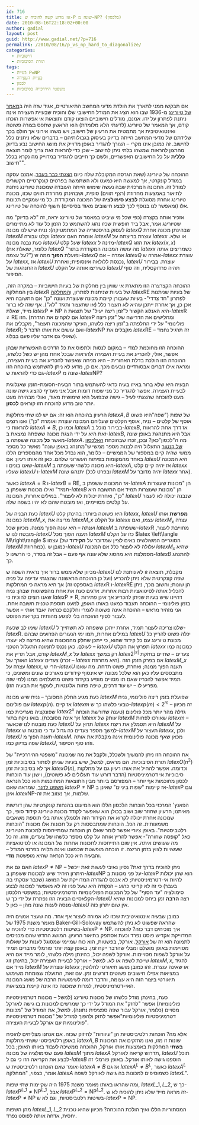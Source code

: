 ```yaml
---
id: 716
title: אז מדוע קשה להוכיח ש-P שונה מ-NP? (בלכסון)
date: 2010-08-16T22:18:02+00:00
author: gadial
layout: post
guid: http://www.gadial.net/?p=716
permalink: /2010/08/16/p_vs_np_hard_to_diagonalize/
categories:
  - חישוביות
  - תורת הסיבוכיות
tags:
  - בעיית P=NP
  - בעיית העצירה
  - לכסון
  - משפטי היררכייה בסיבוכיות
---
```

אם תבקשו ממני לתארך את הולדת מדעי המחשב התיאורטיים, אגיד שזה היה ב[מאמר של טיורינג](http://www.google.com/url?sa=t&source=web&cd=1&ved=0CBcQFjAA&url=http%3A%2F%2Fwww.thocp.net%2Fbiographies%2Fpapers%2Fturing_oncomputablenumbers_1936.pdf&ei=NYppTJ2mDc-fONmQwbgF&usg=AFQjCNHLCPE7ZMMOfz6ZUP2gDQYZGCoxIA&sig2=VkKRrxKmGZBD-j04nHYVFw) מ-1936 שבו הוא הציג את המודל החישובי שלו והוכיח שבעיית העצירה אינה ניתנת לפתרון על ידו. אמנם, מודלים חישוביים הוצעו קודם ותוצאות אי אפשרות הוכחו קודם, אך המאמר של טיורינג (לדעתי הלא מלומדת) הוא הראשון שתפס בצורה פשוטה ואינטואיטיבית אך מתמטית את הרעיון של חישוב; ויש משהו אירוני אך הולם בכך שלידתם של מדעי המחשב הייתה בדיוק בעיסוק בגבולותיהם &#8211; בדברים שלא ניתנים כלל לחישוב. זה כמובן אינו מקרי &#8211; הצורך להגדיר באופן מדוייק את מושג החישוב נבע בדיוק מהרצון להראות שמשהו בלתי ניתן לחישוב &#8211; שכן כדי להראות זאת צריך לומר תוצאה **כללית** על כל החישובים האפשריים, ולשם כך חייבים להגדיר במדוייק מה נקרא בכלל "חישוב".

ההוכחה של טיורינג (שאת הגרסה המקובלת שלה כיום [הצגתי כבר בעבר](http://www.gadial.net/?p=65). אמנם עסקה במודל קונקרטי, אך למעשה היא כמעט ולא השתמשה בפרטים קונקרטיים הקשורים למודל זה. התכונה המרכזית שבה נעשה שימוש הייתה העובדה שמכונת טיורינג ניתנת לתיאור באמצעות מחרוזת (רצף תווים) סופית, ושבהינתן מחרוזת תווים שכזו, מכונת טיורינג אחרת מסוגלת **לבצע סימולציה** של המכונה המקודדת. כל מי שמקיים תכונות אלו (ומאפשר לנו בנוסף לכך לבצע חישובים מאוד בסיסיים) חשוף להוכחה של טיורינג.

אזכיר אותה בקצרה (כפי שכל מי שיביט במאמר של טיורינג יראה, זה "לא בדיוק" מה שטיורינג אמר, אבל ביד חופשית שכזו נהוג להשתמש כל הזמן כל עוד לא מתיימרים לעסוק בהיסטוריה של המתמטיקה): נניח שיש לנו מכונה $latex Q$ שבהינתן מכונה אחרת $latex M$ וקלט עבורה $latex x$ אומרת האם $latex M$ עוצרת בריצתה על $latex x$ או שלא. כעת נבנה מכונה $latex U$ שעל קלט $latex x$ מזינה ל-$latex Q$ את הזוג $latex \left(x,x\right)$ (כלומר, שואלת את $latex Q$ "מה עושה המכונה המקודדת בתור $latex x$ כשמריצים אותה על עצמה?") ופועלת **הפוך** ממה ש-$latex Q$ אמרה &#8211; אם $latex Q$ אמרה ש-$latex x$ עוצרת על $latex x$, אז $latex U$ נכנסת ללולאה אינסופית; ואחרת, $latex U$ עוצרת. בבירור ההתנהגות של $latex U$ כשיריצו אותה על הקלט $latex U$ תהיה פרדוקסלית, וזה סוף הסיפור.

ההוכחה הקצרצרה הזו מתארת אי שוויון בין מחלקות של בעיות חישוביות &#8211; במקרה הזה, בין המחלקה $latex \mbox{R}$ של בעיות שניתנות לפתרון, ו[המחלקה](http://www.gadial.net/?p=60) $latex \mbox{RE}$ של בעיות שניתנות לפתרון "חד צדדי"- בעיות שעבורן קיימת מכונה שעוצרת ועונה "כן" אם התשובה היא אכן כן, אך אחרת ייתכן שהיא לא תעצור כלל (או שתעצור ותגיד "לא"). אף שזה לא ברור מייד, שאלת $latex \mbox{P} \ne \mbox{NP}$ היא האנלוג הקשור ל"זמן ריצה יעיל" של תוצאת ה-$latex \mbox{R}\ne\mbox{RE}$ הזו. (אם לוקחים את הגדרת $latex \mbox{P}$ ומחלישים את הדרישה של "זמן ריצה פולינומי" על ידי החלפתה ב"זמן ריצה כלשהו, העיקר שהמכונה תעצור", מקבלים את $latex \mbox{R}$; ואם עושים את אותו הדבר ל-$latex \mbox{NP}$ מקבלים את $latex \mbox{RE}$ &#8211; זה תרגיל נחמד שאולי גם אדבר עליו פעם בבלוג).

ההוכחה הזו מחוכמת למדי &#8211; במקום לנסות ולתפוס את כל הדרכים האפשריות שבהן אפשר, אולי, להכריע את בעיית העצירה ולהראות שבכל אחת מהן יש כשל כלשהו, ההוכחה הזו הולכת בדלת האחורית &#8211; היא מניחה שאפשר להכריע את בעיית העצירה, ומראה אילו דברים אבסורדיים נובעים מכך. אם כן, מדוע לא ניתן להשתמש בהוכחה הזו גם כדי להראות ש-$latex \mbox{P}$ שונה מ-$latex \mbox{NP}$?

הבעיה היא שלא ברור באיזו בעיה כדאי להשתמש בתור הבעיה-חסומת-הזמן שאנלוגית לבעיית העצירה. אפשר להגדיר כל מני שפות דומות אבל אני מעדיף להציג גישה שונה מעט להוכחה שהצגתי לעיל &#8211; גישה שבפועל היא שימושית מאוד, ואולי מבהירה מעט יותר טוב מדוע להוכחה הזו קוראים **לכסון**.

הרעיון בהוכחה הוא זה: אם יש לנו שתי מחלקות $latex A,B$ של שפות ("שפה"היא פשוט אוסף של קלטים &#8211; נניח, אוסף הקלטים שעליהם המכונה עוצרת ואומרת "כן") ואנו רוצים להראות כי $latex A\ne B$, וכמו כן $latex A$ בבירור מוכל ב-$latex B$, אז דרך אחת להראות זאת היא על ידי הצגת מכונה ששפתה נמצאת ב-$latex B$, אבל היא מתנהגת באופן שונה מאשר **כל** מכונה ששפתה ב-$latex A$. מה ה"לכסון"כאן? ובכן, זכרו שבהוכחת [האלכסון של קנטור](http://www.gadial.net/?p=52) התעלול היה לבנות מספר ממשי ש"מתנהג באופן שונה" מאשר כל מספר ממשי שהיה קיים במספור של הממשיים &#8211; כלומר, הוא נבדל מכל אחד מהמספרים הללו באחד מהמקומות בפיתוח העשרוני שלהם. כאן זה אותו רעיון: אם $latex U$ היא המכונה שאנו בונים ו-$latex M$ היא מכונה כלשהי ששפתה ב-$latex A$, אז יהיה קיים קלט $latex x$ שעליו $latex U$ ו-$latex M$ יתנהגו שונה (ובפרט לכל $latex M$ יהיה מדובר על $latex x$ אחר).

כאשר $latex A=\mbox{R}$ ו-$latex B=\mbox{RE}$, אז המכונות ששפתן ב-$latex A$ הן "מכונות שעוצרות תמיד" ואילו מכונות ששפתן ב-$latex B$ הן "מכונות שעוצרות תמיד אם התשובה היא "כן", ואחרת יכולות לא לעצור". במילים אחרות, המכונה $latex U$ שנבנה יכולה לא לעצור על קלטים מסויימים, ואז מובטח שהם לא יהיו בשפה שלה.

כעת הבניה של $latex U$ היא פשוטה ביותר: בהינתן קלט $latex x$, $latex U$ **מפרשת** אותו כמכונה $latex M\_{x}$, מריצה את $latex M\_{x}$ על הקלט $latex x$ עצמו, ואם $latex M_{x}$ עצרה וענתה &#8211; היא עונה הפוך ממנה. מכיוון שכל $latex M$ ששפתה ב-$latex \mbox{R}$ מחוייבת לעצור, מובטח לנו ש-$latex U$ תענה הפוך מכל $latex M$ כזו על הקלט $latex \left\langle M\right\rangle $ עצמו (הסוגריים המשולשים באים לציין שמדובר על **הקידוד** של $latex M$ כמחרוזת). כמובן ש-$latex U$ עלולה לא לעצור כלל אם המכונה $latex M_{x}$ שהיא מסמלצת היא מהסוג שלא עונה אף פעם &#8211; אבל זה בסדר, כי הרשינו ל-$latex B$ להתנהג כך.

מכיוון שלא ממש ברור איך נראית השפה ש-$latex U$ מקבלת, תוצאה זו לא נותנת לנו שפה קונקרטית שלא ניתן להכריע (ועל כן ההוכחה הראשונה שהצגתי עדיפה על פניה באספקט זה) אך היא מראה כי המחלקות $latex \mbox{R}$ ו-$latex \mbox{RE}$ הן שונות; וחשוב מכך, ניתן להכליל אותה לסיטואציות רבות אחרות. אדגים כעת את אחת מהפשוטות שבהן: נניח שאנו רוצים להוכיח כי $latex \mbox{P} \ne \mbox{R}$, דהיינו שיש בעיות שניתן להכריע אך אינן פתירות בזמן פולינומי &#8211; ההוכחה תעבוד כמעט באותו האופן, למעט תוספת טכנית חשובה אחת. אני מזהיר מראש &#8211; ההוכחה אינה פשוטה לגמרי וחלקכם כנראה יאבד אותי &#8211; אפשר לעבור לסוף ההוכחה בלי לפגוע מהותית בקריאת הפוסט.

שימו לב שכעת $latex U$ שלנו צריכה לעצור תמיד, אחרת ייתכן ששפתה לא תשתייך ל-$latex \mbox{R}$. במילים אחרות, תמו ימי הנעורים הפרועים שבהם $latex U$ יכלה פשוט להריץ כל מכונת טיורינג עם כל קידוד שהוא, כי ייתכן שחלק מהמכונות שהיא מריצה לא יעצרו לעולם. כאן נכנס לתמונה התעלול הטכני &#8211; $latex U$ תפרש את הקלט $latex x$ כמכונה כמו קודם, אבל תריץ את $latex M\_{x}$ על $latex x$ רק במשך $latex 2^{\left|x\right|}$ צעדים &#8211; שתיים בחזקת האורך של $latex x$ צעדים (זכרו &#8211; $latex x$ היא מחרוזת). אם בפרק הזמן הזה $latex M\_{x}$ עצרה על $latex x$, הרי ש-$latex U$ תענה הפוך ממנה; ואחרת, פשוט תדחה. מה שאנו מתבססים עליו כאן הוא שלכל מכונה יש אינסוף קידודים מאורכים שונים ומשונים, כי תמיד אפשר להכריז שאם תו מסויים מופיע בקידוד פשוט מתעלמים ממנו (למי שזה מפריע לו &#8211; יש עוד דרכים, טיפה פחות אלגנטיות, לעקוף את הבעיה הזו).

כעת מגיע החלק המסובך &#8211; נניח שיש מכונה $latex M$ שפועלת בזמן ריצה פולינומי, נניח עם פולינום $latex p\left(n\right)$. אז קיים $latex m$ טבעי כלשהו כך ש-$latex p\left(m\right)<2^{m}$ &#8211; זה מכיוון שפונקציה מעריכית כמו $latex 2^{x}$ גדלה מהר יותר מכל פולינום (טענה שדורשת הוכחה אך אינה מסובכת). בואו ניקח בתור $latex x$ עותק של $latex M$ שאורכו לפחות $latex m$ &#8211; כעת מובטח לנו שכאשר $latex U$ תרוץ על $latex x$ היא תסמלץ את ריצת $latex M$ על $latex x$ למשך מספר צעדים כה גדול עד כי מובטח ש-$latex M$ תעצור על $latex x$, ולכן $latex U$ תענה הפוך מ-$latex M$. מכאן שאף מכונה פולינומית אינה מקבלת את אותה שפה בדיוק כמו $latex U$, וזהו סוף הסיפור.

את ההוכחה הזו ניתן להמשיך ולשכלל, ולקבל את מה שמכונה "משפטי ההיררכייה" של תורת הסיבוכיות. הם מראים, למשל, שיש בעיות שניתן לפתור בסיבוכיות זמן $latex O\left(n^{2}\right)$ אך לא בסיבוכיות זמן $latex O\left(n\right)$, וכדומה. אפשר להחיל את אותו רעיון גם על מחלקות סיבוכיות אי דטרמיניסטיות (הדבר דורש עוד תעלולים לא פשוטים), וישנן עוד הוכחות לכסון מחוכמות אף יותר &#8211; המפורסם ביותר מבין התוצאות המחוכמות הוא ככל הנראה [משפט לדנר](http://en.wikipedia.org/wiki/NP-Intermediate), שמראה שאם $latex \mbox{P} \ne \mbox{NP}$ אז קיימות "שפות ביניים" שאינן ב-$latex \mbox{P}$ וגם אינן $latex \mbox{NP}$-שלמות, אך נעזוב את זה.

הפאנץ' המרכזי בכל הוכחות הלכסון הללו הוא המיעוט בהנחות קונקרטיות שהן דורשות מאיתנו; הרעיון שחוזר שוב ושוב בכולן הוא שאפשר לקודד מכונת טיורינג קידוד סופי, כך שמכונה אחרת יכולה לקרוא את הקידוד הזה ולסמלץ אותה בלי תוספת משאבים משמעותית. זה הכל. הוכחות שמתבססות רק על תכונות אלו מכונות "הוכחות רלטביסטיות". באופן ציורי אפשר לומר שאלו הן הוכחות שמתייחסות למכונת הטיורינג כאל "קופסה שחורה"- אפשר להריץ אותה על קלט מספר כלשהו של צעדים, וזהו. זה כל מה שעושים איתה. אין שום התייחסות לתכונות אחרות של המכונה או לסיטואציות שעשויות לצוץ בזמן הריצה. זו הוכחה מופשטת שכמעט ואינה תלויה בפרטי המודל &#8211; והבעיה היא ככל הנראה שהיא מופשטת **מדי**.

האם גם את $latex \mbox{P} \ne \mbox{NP}$ ניתן להוכיח בדרך זאת? נסיון נאיבי לעשות זאת ייכשל &#8211; היתרון היחיד שיש למכונות ששפתן ב-$latex \mbox{NP}$ על פני מכונות ב-$latex \mbox{P}$ הוא שהן יכולות להיות אי-דטרמיניסטיות; לא אכנס להגדרה המדוייקת של המושג (שכבר עסקתי בה בעבר) כי זה לא קריטי כרגע &#8211; הנקודה היא שעל פניו זה לא מאפשר למכונה לבצע סימולציה "עד הסוף" של כל המכונות הפולינומיות הדטרמיניסטיות; במשפטי הלכסון הקלאסיים הבעיה הזו נפתרת על ידי כך ש-$latex U$ רצה **הרבה** זמן ביחס למכונות שהיא מנסה לענות שונה מהן &#8211; כאן ל-$latex U$ אין שום יתרון כזה.

כמובן שבעיה אינטואיטיבית שכזו לא אמורה לעצור אף אחד. מה שעצר אנשים היה מאמר משנת 1975 של Baker-Gill-Solovay שהראה שפשוט לא ניתן להשתמש בשיטות רלטביסטיות כדי להוכיח ש-$latex \mbox{P} \ne \mbox{NP}$. איך מוכיחים דבר כזה? להוכחה המדוייקת אקדיש פוסט נפרד וכעת אסתפק בתיאור הרעיון. המושג החדש שהם מכניסים לתמונה הוא זה של [אורקל](http://he.wikipedia.org/wiki/%D7%90%D7%95%D7%A8%D7%A7%D7%9C_%28%D7%9E%D7%93%D7%A2%D7%99_%D7%94%D7%9E%D7%97%D7%A9%D7%91%29). אורקל, בפשטות, הוא כוח שמיימי שמסוגל לענות על שאלות מסויימות באופן מושלם ומבלי שהדבר ייקח זמן. באופן קצת יותר פורמלי מדברים תמיד על אורקל לשפות מסויימות. אורקל לשפה יכול, בהינתן מילה כלשהי, לומר מייד אם היא שייכת לשפה או לא. למשל &#8211; אורקל לבעיית העצירה יכול, בהינתן זוג $latex M,x$, להגיד מייד אם $latex M$ עוצרת על $latex x$ או שאינה עוצרת. זהו כמובן מושג תיאורטי לחלוטין; במציאות אפילו חישובים פשוטים דורשים זמן. עם זאת, התועלת שצומחת משימוש תיאורטי ביצור הזה היא עצומה, והדבר דומה לשימושיות הרבה של מושג המכונה האי-דטרמיניסטית, למרות שמכונה כזו אינה קיימת במציאות.

כעת, בהינתן מודל כלשהו של מכונות טיורינג (למשל &#8211; מכונות דטרמיניסטיות פולינומיות) אפשר "לחזק" את המודל על ידי כך שמרשים למכונות בו גישה לאורקל מסויים (כלומר, אורקל עבור שפה ספציפית נתונה). למשל, את המודל של "מכונות דטרמיניסטיות פולינומיות"אפשר לחזק ולהפוך למודל של "מכונות דטרמיניסטיות פולינומיות עם אורקל לבעיית העצירה".

אלא מה? הוכחות רלטיביסטיות הן "עיוורות" לחיזוק שכזה. אם אנחנו מצליחים להוכיח באופן רלטיביסטי ששתי מחלקות $latex A,B$ שונות זו מזו, ואנו מחזקים את המכונות **בשתי** המחלקות באמצעות אותו אורקל, ההוכחה ממשיכה לעבוד באותו האופן; בכל פעם שסימולציה של מכונה $latex M$ מתוך $latex A$ תדרוש קריאה לאורקל, $latex U$ תוכל לבצע את הקריאה הזו כי גם ל-$latex B$ הוספנו גישה לאותו אורקל. באופן פורמלי זה אומר שאם הוכחנו רלטיביסטית ש-$latex A\ne B$ אז גם $latex A^{L}\ne B^{L}$, כאשר $latex A^{L}$ אומר, כצפוי, "המחלקה $latex A$ כשמוסיפים למכונות בה גישה לאורקל לשפה $latex L$".

ומה שהראו באותו מאמר משנת 1975 היה שקיימות שתי שפות, $latex L\_{1},L\_{2}$, כך ש-$latex \mbox{P}^{L\_{1}}\ne\mbox{NP}^{L\_{1}}$, אבל $latex \mbox{P}^{L\_{2}}=\mbox{NP}^{L\_{2}}$. זה מראה מייד שלא ניתן להוכיח לא ש-$latex \mbox{P}\ne\mbox{NP}$ בשיטות רלטביסטיות, וגם לא ש-$latex \mbox{P}=\mbox{NP}$.

מהן השפות $latex L\_{1},L\_{2}$ המסתוריות הללו ואיך הולכת ההוכחה? מכיוון שהיא טכנית יחסית, אדחה אותה לפוסט נפרד.